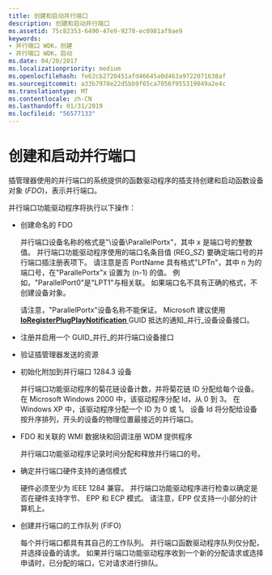 ```yaml
---
title: 创建和启动并行端口
description: 创建和启动并行端口
ms.assetid: 75c82353-6490-47e9-9278-ec0981af9ae9
keywords:
- 并行端口 WDK，创建
- 并行端口 WDK，启动
ms.date: 04/20/2017
ms.localizationpriority: medium
ms.openlocfilehash: fe62cb2720451afd46645a0d463a9722071638af
ms.sourcegitcommit: a33b7978e22d5bb9f65ca7056f955319049a2e4c
ms.translationtype: MT
ms.contentlocale: zh-CN
ms.lasthandoff: 01/31/2019
ms.locfileid: "56577133"
---
```

# <a name="creating-and-starting-a-parallel-port"></a>创建和启动并行端口





插管理器使用的并行端口的系统提供的函数驱动程序的插支持创建和启动函数设备对象 (*FDO*)，表示并行端口。

并行端口功能驱动程序将执行以下操作：

-   创建命名的 FDO

    并行端口设备名称的格式是"\\设备\\ParallelPortx"，其中 x 是端口号的整数值。 并行端口功能驱动程序使用的端口名条目值 (REG\_SZ) 要确定端口号的并行端口插注册表项下。 请注意是否 PortName 具有格式"LPTn"，其中 n 为的端口号，在"ParallePortx"x 设置为 (n-1) 的值。 例如，"ParallelPort0"是"LPT1"与相关联。 如果端口名不具有正确的格式，不创建设备对象。

    请注意，"ParallelPortx"设备名称不能保证。 Microsoft 建议使用[ **IoRegisterPlugPlayNotification** ](https://msdn.microsoft.com/library/windows/hardware/ff549526) GUID 抵达的通知\_并行\_设备设备接口。

-   注册并启用一个 GUID\_并行\_的并行端口设备接口

-   验证插管理器发送的资源

-   初始化附加到并行端口 1284.3 设备

    并行端口功能驱动程序的菊花链设备计数，并将菊花链 ID 分配给每个设备。 在 Microsoft Windows 2000 中，该驱动程序分配 Id，从 0 到 3。 在 Windows XP 中，该驱动程序分配一个 ID 为 0 或 1。 设备 Id 将分配给设备按升序排列，开头的设备的物理位置最接近的并行端口。

-   FDO 和关联的 WMI 数据块和回调注册 WDM 提供程序

    并行端口功能驱动程序记录时间分配和释放并行端口的号。

-   确定并行端口硬件支持的通信模式

    硬件必须至少为 IEEE 1284 兼容。 并行端口功能驱动程序进行检查以确定是否在硬件支持字节、 EPP 和 ECP 模式。 请注意，EPP 仅支持一小部分的计算机上。

-   创建并行端口的工作队列 (FIFO)

    每个并行端口都具有其自己的工作队列。 并行端口函数驱动程序队列仅分配，并选择设备的请求。 如果并行端口功能驱动程序收到一个新的分配请求或选择申请时，已分配的端口，它对请求进行排队。

 

 




